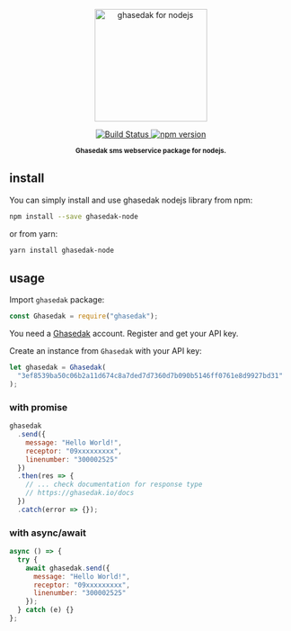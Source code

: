 <p align="center">
    <img src="media/g4n.png"
         height="200" alt="ghasedak for nodejs">
</p>

<p align="center">
  <a href="https://travis-ci.org/ghasedakapi/ghasedak-node">
    <img src="https://travis-ci.org/ghasedakapi/ghasedak-node.svg?branch=master"
         alt="Build Status">
  </a>
  <a href="https://www.npmjs.com/package/ghasedak">
    <img src="https://badge.fury.io/js/ghasedak.svg"
         alt="npm version">
  </a>
</p>
<p align="center"><sup><strong> Ghasedak sms webservice package for nodejs. </strong></sup></p>

## install

You can simply install and use ghasedak nodejs library from npm:

```sh
npm install --save ghasedak-node
```

or from yarn:

```sh
yarn install ghasedak-node
```

## usage

Import `ghasedak` package:

```javascript
const Ghasedak = require("ghasedak");
```

You need a [Ghasedak](https://ghasedak.io) account. Register and get your API key.

Create an instance from `Ghasedak` with your API key:

```javascript
let ghasedak = Ghasedak(
  "3ef8539ba50c06b2a11d674c8a7ded7d7360d7b090b5146ff0761e8d9927bd31"
);
```

### with promise

```javascript
ghasedak
  .send({
    message: "Hello World!",
    receptor: "09xxxxxxxxx",
    linenumber: "300002525"
  })
  .then(res => {
    // ... check documentation for response type
    // https://ghasedak.io/docs
  })
  .catch(error => {});
```

### with async/await

```javascript
async () => {
  try {
    await ghasedak.send({
      message: "Hello World!",
      receptor: "09xxxxxxxxx",
      linenumber: "300002525"
    });
  } catch (e) {}
};
```
